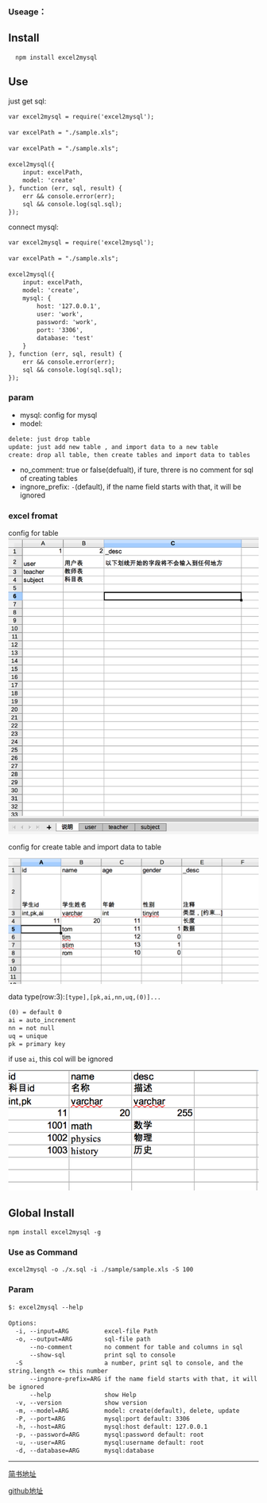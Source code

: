 
### Useage：

## Install

```
  npm install excel2mysql
```

## Use

just get sql:

```
var excel2mysql = require('excel2mysql');

var excelPath = "./sample.xls";

var excelPath = "./sample.xls";

excel2mysql({
    input: excelPath,
    model: 'create'
}, function (err, sql, result) {
    err && console.error(err);
    sql && console.log(sql.sql);
});

```

connect mysql:

```
var excel2mysql = require('excel2mysql');

var excelPath = "./sample.xls";

excel2mysql({
    input: excelPath,
    model: 'create',
    mysql: {
        host: '127.0.0.1',
        user: 'work',
        password: 'work',
        port: '3306',
        database: 'test'
    }
}, function (err, sql, result) {
    err && console.error(err);
    sql && console.log(sql.sql);
});

```

### param

- mysql: config for mysql
- model: 
```
delete: just drop table
update: just add new table , and import data to a new table
create: drop all table, then create tables and import data to tables
```
- no_comment: true or false(defualt), if ture, threre is no comment for sql of creating tables
- ingnore_prefix: `-`(default), if the name field starts with that, it will be ignored


### excel fromat

config for table
![](./sample/imgs/1.png)

config for create table and import data to table

![](./sample/imgs/2.png)


data type(row:3):`[type],[pk,ai,nn,uq,(0)]...`

```
(0) = default 0 
ai = auto_increment
nn = not null
uq = unique
pk = primary key
```

if use `ai`, this col will be ignored

![](./sample/imgs/3.png)

## Global Install

```
npm install excel2mysql -g
```

### Use as Command
```
excel2mysql -o ./x.sql -i ./sample/sample.xls -S 100
```

### Param

```
$: excel2mysql --help

Options:
  -i, --input=ARG          excel-file Path
  -o, --output=ARG         sql-file path
      --no-comment         no comment for table and columns in sql
      --show-sql           print sql to console
  -S                       a number, print sql to console, and the string.length <= this number
      --ingnore-prefix=ARG if the name field starts with that, it will be ignored
      --help               show Help
  -v, --version            show version
  -m, --model=ARG          model: create(default), delete, update
  -P, --port=ARG           mysql:port default: 3306
  -h, --host=ARG           mysql:host default: 127.0.0.1
  -p, --password=ARG       mysql:password default: root
  -u, --user=ARG           mysql:username default: root
  -d, --database=ARG       mysql:database
```

---

[简书地址](https://www.jianshu.com/p/b1c4496638a2)

[github地址](https://github.com/xiaoyifan6/excel2mysql)


